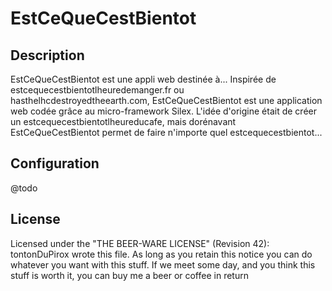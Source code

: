 EstCeQueCestBientot
===================

Description
-----------

EstCeQueCestBientot est une appli web destinée à...
Inspirée de estcequecestbientotlheuredemanger.fr ou hasthelhcdestroyedtheearth.com, EstCeQueCestBientot est une application web codée grâce au micro-framework Silex.
L'idée d'origine était de créer un estcequecestbientotlheureducafe, mais dorénavant EstCeQueCestBientot permet de faire n'importe quel estcequecestbientot...

Configuration
-------------

@todo

License
-------

Licensed under the "THE BEER-WARE LICENSE" (Revision 42):
  tontonDuPirox wrote this file. As long as you retain this notice you
  can do whatever you want with this stuff. If we meet some day, and you think
  this stuff is worth it, you can buy me a beer or coffee in return  

